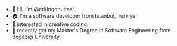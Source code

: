 - 👋 Hi, I’m @erkingonultas!
- 🏠 I'm a software developer  from Istanbul, Turkiye.
- 👀 interested in creative coding.
- 🌱 recently got my Master's Degree in Software Engineering from Boğaziçi University.

<!---
erkingonultas/erkingonultas is a ✨ special ✨ repository because its `README.md` (this file) appears on your GitHub profile.
You can click the Preview link to take a look at your changes.
--->
